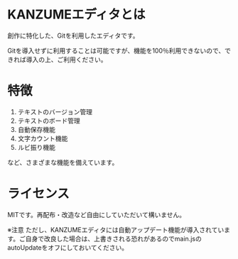 # KANZUMEエディタとは

創作に特化した、Gitを利用したエディタです。

Gitを導入せずに利用することは可能ですが、機能を100％利用できないので、できれば導入の上、ご利用ください。

# 特徴

1. テキストのバージョン管理
2. テキストのボード管理
3. 自動保存機能
4. 文字カウント機能
5. ルビ振り機能

など、さまざまな機能を備えています。

# ライセンス

MITです。再配布・改造など自由にしていただいて構いません。

※注意
ただし、KANZUMEエディタには自動アップデート機能が導入されています。ご自身で改良した場合は、上書きされる恐れがあるのでmain.jsのautoUpdateをオフにしておいてください。
